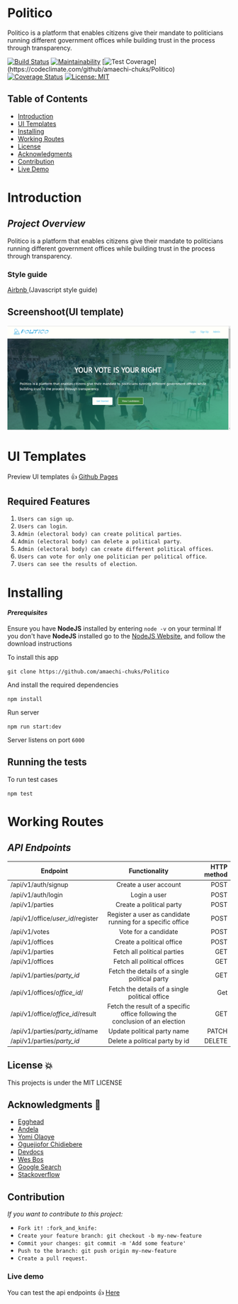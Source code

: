 # Politico
Politico is a platform that enables citizens give their mandate to politicians running different government offices while building trust in the process through transparency.

[![Build Status](https://travis-ci.com/amaechi-chuks/Politico.svg?branch=develop)](https://travis-ci.com/amaechi-chuks/Politico)
[![Maintainability](https://api.codeclimate.com/v1/badges/6d87da9486940f2ed6f5/maintainability)](https://codeclimate.com/github/amaechi-chuks/Politico/maintainability)
[![Test Coverage](https://api.codeclimate.com/v1/badges/6d87da9486940f2ed6f5/test_coverage?)](https://codeclimate.com/github/amaechi-chuks/Politico)
[![Coverage Status](https://coveralls.io/repos/github/amaechi-chuks/Politico/badge.svg)](https://coveralls.io/github/amaechi-chuks/Politico)
[![License: MIT](https://img.shields.io/badge/License-MIT-green.svg)](https://opensource.org/licenses/MIT)


## Table of Contents

 - [Introduction](#introduction)
 - [UI Templates](#ui-templates)
 - [Installing](#installing)
 - [Working Routes](#working-routes)
 - [License](#license)
 - [Acknowledgments](#acknowledgments)
 - [Contribution](#contribution)
 - [Live Demo](#live-demo)

# Introduction

## *Project Overview*

 
Politico is a platform that enables citizens give their mandate to politicians running different government offices while building trust in the process through transparency.




### __Style guide__

[Airbnb ](https://github.com/airbnb/javascript)(Javascript style guide)


## Screenshoot(UI template)
![alt](./screenShoot/homePage_1-min.png)

# UI Templates

Preview UI templates :+1: [Github Pages](https://amaechi-chuks.github.io/Politico/)



## Required Features
1. `Users can sign up`.
2. `Users can login`.
3. `Admin (electoral body) can create political parties`.
4. `Admin (electoral body) can delete a political party`.
5. `Admin (electoral body) can create different political offices`.
6. `Users can vote for only one politician per political
office`.
7. `Users can see the results of election`.

# Installing

#### *Prerequisites*

Ensure you have **NodeJS** installed by entering `node -v` on your terminal
If you don't have **NodeJS** installed go to the [NodeJS Website](http://nodejs.org),  and follow the download instructions

To install this app

`
git clone https://github.com/amaechi-chuks/Politico
`

And install the required dependencies

`
npm install
`

Run server

`
npm run start:dev
`

Server listens on port `6000`

## Running the tests

To run test cases

`
npm test
`
# Working Routes

 ## *API Endpoints*
|Endpoint                                           | Functionality                     |HTTP method 
|---------------------------------------------------|:-----------------------------------:|-------------:
|/api/v1/auth/signup                            |Create a user account        |POST
|/api/v1/auth/login                                |Login a user        |POST
|/api/v1/parties                                |Create a political party        |POST
|/api/v1/office/*user_id*/register                       |Register a user as candidate running for a specific office       |POST
|/api/v1/votes                                  |Vote for a candidate       |POST
|/api/v1/offices                                |Create a political office         |POST
|/api/v1/parties                                |Fetch all political parties        |GET 
|/api/v1/offices                                |Fetch all political offices        |GET 
|/api/v1/parties/*party_id*                     |Fetch the details of a single political party|GET
|/api/v1/offices/*office_id*/                   |Fetch the details of a single political office             |Get
|/api/v1/office/*office_id*/result              |Fetch the result of a specific  office following the conclusion of an election    |GET
|/api/v1/parties/*party_id*/name                |Update political party name              |PATCH
|/api/v1/parties/*party_id*                     |Delete a political party by id     |DELETE



 
## License :boom:
This projects is under the MIT LICENSE

## Acknowledgments :pray:

- [Egghead](https://egghead.io/)
- [Andela](http://andela.com)
- [Yomi Olaoye](abayomi.olaoye@andela.com)
- [Oguejiofor Chidiebere](oguejiofor.chidiebere@andela.com)
- [Devdocs](https://devdocs.io/)
- [Wes Bos ](https://www.youtube.com/user/wesbos)
- [Google Search](https://google.com)
- [Stackoverflow](stackoverflow.com)

## Contribution
*If you want to contribute to this project:*
 - `Fork it! :fork_and_knife:`
 - `Create your feature branch: git checkout -b my-new-feature`
 - `Commit your changes: git commit -m 'Add some feature'`
 - `Push to the branch: git push origin my-new-feature`
 - `Create a pull request. `

### Live demo

You can test the api endpoints
:+1: [Here ](https://politico-software.herokuapp.com/)


